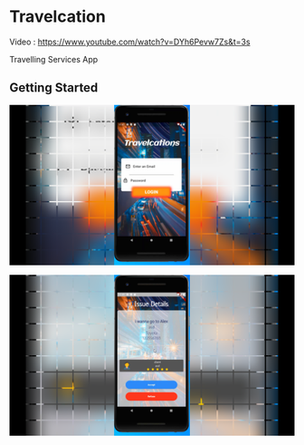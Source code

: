 # Travelcation

Video : https://www.youtube.com/watch?v=DYh6Pevw7Zs&t=3s

Travelling Services App

## Getting Started

![Alt text](https://github.com/abdallahyassein/traveling_flutter_app/blob/master/Snapshot.png?raw=true "Title")


![Alt text](https://github.com/abdallahyassein/traveling_flutter_app/blob/master/Snapshot_2.png?raw=true "ScreenShot")


